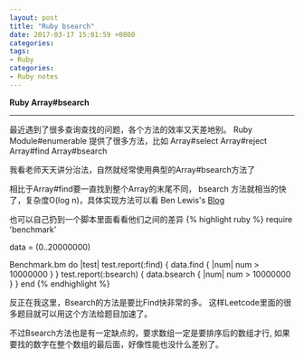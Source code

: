```yaml
---
layout: post
title: "Ruby bsearch"
date: 2017-03-17 15:01:59 +0800
categories:
tags:
- Ruby
categories:
- Ruby notes
---
```


**Ruby Array#bsearch**

---
最近遇到了很多查询查找的问题，各个方法的效率又天差地别。
Ruby Module#enumerable 提供了很多方法，比如 
Array#select Array#reject Array#find Array#bsearch

我看老师天天讲分治法，自然就经常使用典型的Array#bsearch方法了

相比于Array#find要一直找到整个Array的末尾不同， bsearch
方法就相当的快了，复杂度O(log n)，具体实现方法可以看
Ben Lewis's
[Blog](https://fluxusfrequency.github.io/blog/2014/01/31/building-a-binary-search/)

也可以自己扔到一个脚本里面看看他们之间的差异
{% highlight ruby %}
require 'benchmark'

data = (0..20000000)
   
Benchmark.bm do |test|
    test.report(:find) { data.find { |num| num > 10000000 } }
	test.report(:bsearch) { data.bsearch { |num| num > 10000000 } }
end
{% endhighlight %}

反正在我这里，Bsearch的方法是要比Find快非常的多。
这样Leetcode里面的很多题目就可以用这个方法给题目加速了。

不过Bsearch方法也是有一定缺点的，要求数组一定是要排序后的数组才行,
如果要找的数字在整个数组的最后面，好像性能也没什么差别了。
